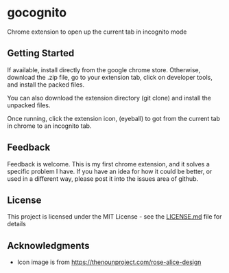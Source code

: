 # gocognito

Chrome extension to open up the current tab in incognito mode

## Getting Started
If available, install directly from the google chrome store.
Otherwise, download the .zip file, go to your extension tab, click on developer tools, and install the packed files.

You can also download the extension directory (git clone) and install the unpacked files.

Once running, click the extension icon, (eyeball) to got from the current tab in chrome to an incognito tab.
## Feedback
Feedback is welcome. This is my first chrome extension, and it solves a specific problem I have. If you have an idea for how it could be better, or used in a different way, please post it into the issues area of github.

## License

This project is licensed under the MIT License - see the [LICENSE.md](LICENSE.md) file for details

## Acknowledgments

* Icon image is from https://thenounproject.com/rose-alice-design
